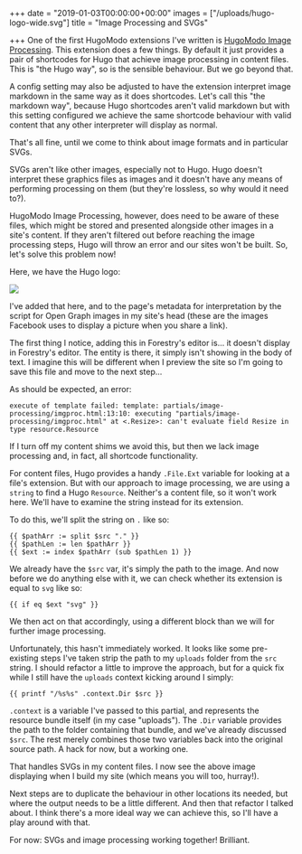 +++
date = "2019-01-03T00:00:00+00:00"
images = ["/uploads/hugo-logo-wide.svg"]
title = "Image Processing and SVGs"

+++
One of the first HugoModo extensions I've written is [HugoModo Image Processing](/extensions/image-processing). This extension does a few things. By default it just provides a pair of shortcodes for Hugo that achieve image processing in content files. This is "the Hugo way", so is the sensible behaviour. But we go beyond that.

A config setting may also be adjusted to have the extension interpret image markdown in the same way as it does shortcodes. Let's call this "the markdown way", because Hugo shortcodes aren't valid markdown but with this setting configured we achieve the same shortcode behaviour with valid content that any other interpreter will display as normal.

That's all fine, until we come to think about image formats and in particular SVGs.

SVGs aren't like other images, especially not to Hugo. Hugo doesn't interpret these graphics files as images and it doesn't have any means of performing processing on them (but they're lossless, so why would it need to?).

HugoModo Image Processing, however, does need to be aware of these files, which might be stored and presented alongside other images in a site's content. If they aren't filtered out before reaching the image processing steps, Hugo will throw an error and our sites won't be built. So, let's solve this problem now!

Here, we have the Hugo logo:

![](/uploads/hugo-logo-wide.svg)

I've added that here, and to the page's metadata for interpretation by the script for Open Graph images in my site's head (these are the images Facebook uses to display a picture when you share a link).

The first thing I notice, adding this in Forestry's editor is... it doesn't display in Forestry's editor. The entity is there, it simply isn't showing in the body of text. I imagine this will be different when I preview the site so I'm going to save this file and move to the next step...

As should be expected, an error:

    execute of template failed: template: partials/image-processing/imgproc.html:13:10: executing "partials/image-processing/imgproc.html" at <.Resize>: can't evaluate field Resize in type resource.Resource

If I turn off my content shims we avoid this, but then we lack image processing and, in fact, all shortcode functionality.

For content files, Hugo provides a handy `.File.Ext` variable for looking at a file's extension. But with our approach to image processing, we are using a `string` to find a Hugo `Resource`. Neither's a content file, so it won't work here. We'll have to examine the string instead for its extension.

To do this, we'll split the string on `.` like so:

    {{ $pathArr := split $src "." }}
    {{ $pathLen := len $pathArr }}
    {{ $ext := index $pathArr (sub $pathLen 1) }}

We already have the `$src` var, it's simply the path to the image. And now before we do anything else with it, we can check whether its extension is equal to `svg` like so:

    {{ if eq $ext "svg" }}

We then act on that accordingly, using a different block than we will for further image processing.

Unfortunately, this hasn't immediately worked. It looks like some pre-existing steps I've taken strip the path to my `uploads` folder from the `src` string. I should refactor a little to improve the approach, but for a quick fix while I still have the `uploads` context kicking around I simply:

    {{ printf "/%s%s" .context.Dir $src }}

`.context` is a variable I've passed to this partial, and represents the resource bundle itself (in my case "uploads"). The `.Dir` variable provides the path to the folder containing that bundle, and we've already discussed `$src`. The rest merely combines those two variables back into the original source path. A hack for now, but a working one.

That handles SVGs in my content files. I now see the above image displaying when I build my site (which means you will too, hurray!).

Next steps are to duplicate the behaviour in other locations its needed, but where the output needs to be a little different. And then that refactor I talked about. I think there's a more ideal way we can achieve this, so I'll have a play around with that.

For now: SVGs and image processing working together! Brilliant.